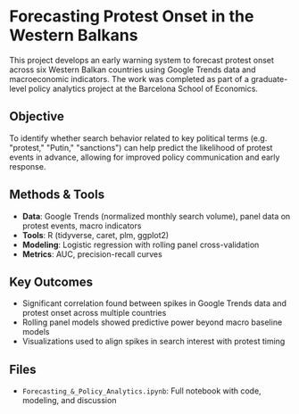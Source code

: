 # Forecasting Protest Onset in the Western Balkans

This project develops an early warning system to forecast protest onset across six Western Balkan countries using Google Trends data and macroeconomic indicators. The work was completed as part of a graduate-level policy analytics project at the Barcelona School of Economics.

##  Objective
To identify whether search behavior related to key political terms (e.g. "protest," "Putin," "sanctions") can help predict the likelihood of protest events in advance, allowing for improved policy communication and early response.

##  Methods & Tools
- **Data**: Google Trends (normalized monthly search volume), panel data on protest events, macro indicators
- **Tools**: R (tidyverse, caret, plm, ggplot2)
- **Modeling**: Logistic regression with rolling panel cross-validation
- **Metrics**: AUC, precision-recall curves

##  Key Outcomes
- Significant correlation found between spikes in Google Trends data and protest onset across multiple countries
- Rolling panel models showed predictive power beyond macro baseline models
- Visualizations used to align spikes in search interest with protest timing

##  Files
- `Forecasting_&_Policy_Analytics.ipynb`: Full notebook with code, modeling, and discussion
